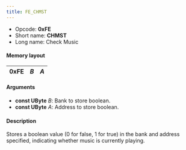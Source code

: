 ```yaml
---
title: FE_CHMST
---
```


-   Opcode: **0xFE**
-   Short name: **CHMST**
-   Long name: Check Music

#### Memory layout

| 0xFE | *B* | *A* |
|------|-----|-----|

#### Arguments

-   **const UByte** *B*: Bank to store boolean.
-   **const UByte** *A*: Address to store boolean.

#### Description

Stores a boolean value (0 for false, 1 for true) in the bank and address specified, indicating whether music is currently playing.
